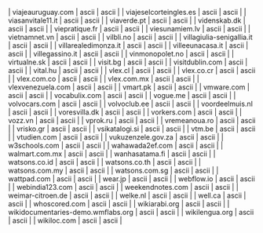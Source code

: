 | viajeauruguay.com | ascii | ascii |
| viajeselcorteingles.es | ascii | ascii |
| viasanvitale11.it | ascii | ascii |
| viaverde.pt | ascii | ascii |
| videnskab.dk | ascii | ascii |
| viepratique.fr | ascii | ascii |
| viesunamiem.lv | ascii | ascii |
| vietnamnet.vn | ascii | ascii |
| vilbli.no | ascii | ascii |
| villagiulia-senigallia.it | ascii | ascii |
| villarealedimonza.it | ascii | ascii |
| villeeunacasa.it | ascii | ascii |
| villegassino.it | ascii | ascii |
| vinmonopolet.no | ascii | ascii |
| virtualne.sk | ascii | ascii |
| visit.bg | ascii | ascii |
| visitdublin.com | ascii | ascii |
| vital.hu | ascii | ascii |
| vlex.cl | ascii | ascii |
| vlex.co.cr | ascii | ascii |
| vlex.com.co | ascii | ascii |
| vlex.com.mx | ascii | ascii |
| vlexvenezuela.com | ascii | ascii |
| vmart.pk | ascii | ascii |
| vmware.com | ascii | ascii |
| vocabulix.com | ascii | ascii |
| vogue.me | ascii | ascii |
| volvocars.com | ascii | ascii |
| volvoclub.ee | ascii | ascii |
| voordeelmuis.nl | ascii | ascii |
| voresvilla.dk | ascii | ascii |
| vorkers.com | ascii | ascii |
| vozz.vn | ascii | ascii |
| vprok.ru | ascii | ascii |
| vremeanoua.ro | ascii | ascii |
| vrisko.gr | ascii | ascii |
| vsikatalogi.si | ascii | ascii |
| vtm.be | ascii | ascii |
| vtudien.com | ascii | ascii |
| vukuzenzele.gov.za | ascii | ascii |
| w3schools.com | ascii | ascii |
| wahawada2ef.com | ascii | ascii |
| walmart.com.mx | ascii | ascii |
| wanhasatama.fi | ascii | ascii |
| watsons.co.id | ascii | ascii |
| watsons.co.th | ascii | ascii |
| watsons.com.my | ascii | ascii |
| watsons.com.sg | ascii | ascii |
| wattpad.com | ascii | ascii |
| wear.jp | ascii | ascii |
| webflow.io | ascii | ascii |
| webindia123.com | ascii | ascii |
| weekendnotes.com | ascii | ascii |
| weimar-citroen.de | ascii | ascii |
| welke.nl | ascii | ascii |
| well.ca | ascii | ascii |
| whoscored.com | ascii | ascii |
| wikiarabi.org | ascii | ascii |
| wikidocumentaries-demo.wmflabs.org | ascii | ascii |
| wikilengua.org | ascii | ascii |
| wikiloc.com | ascii | ascii |

